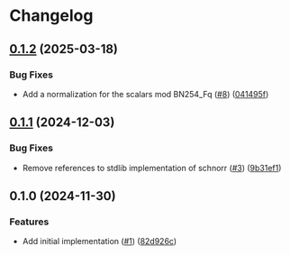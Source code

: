 # Changelog

## [0.1.2](https://github.com/noir-lang/schnorr/compare/v0.1.1...v0.1.2) (2025-03-18)


### Bug Fixes

* Add a normalization for the scalars mod BN254_Fq ([#8](https://github.com/noir-lang/schnorr/issues/8)) ([041495f](https://github.com/noir-lang/schnorr/commit/041495fefce1c101b190b2b08a43f7d56ddeb369))

## [0.1.1](https://github.com/noir-lang/schnorr/compare/v0.1.0...v0.1.1) (2024-12-03)


### Bug Fixes

* Remove references to stdlib implementation of schnorr ([#3](https://github.com/noir-lang/schnorr/issues/3)) ([9b31ef1](https://github.com/noir-lang/schnorr/commit/9b31ef155525697e4f783947ccdeda6e0cf513f5))

## 0.1.0 (2024-11-30)


### Features

* Add initial implementation ([#1](https://github.com/noir-lang/schnorr/issues/1)) ([82d926c](https://github.com/noir-lang/schnorr/commit/82d926c4bfffef0083b3eb8cd7c7dfdffe7844df))
